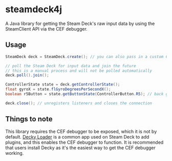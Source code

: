 # steamdeck4j

A Java library for getting the Steam Deck's raw input data by using the SteamClient API
via the CEF debugger.

## Usage

```java
SteamDeck deck = SteamDeck.create(); // you can also pass in a custom CEF url here

// poll the Steam Deck for input data and join the future
// this is a manual process and will not be polled automatically
deck.poll().join(); 

ControllerState state = deck.getControllerState();
float gyroX = state.flGyroDegreesPerSecondX();
boolean r5Button = state.getButtonState(ControllerButton.R5); // back grip button

deck.close(); // unregisters listeners and closes the connection
```

## Things to note

This library requires the CEF debugger to be exposed, which it is not by default.
[Decky Loader](https://decky.xyz) is a common app used on Steam Deck to add plugins, and this
enables the CEF debugger to function. It is recommended that users install Decky as it's the easiest way
to get the CEF debugger working.